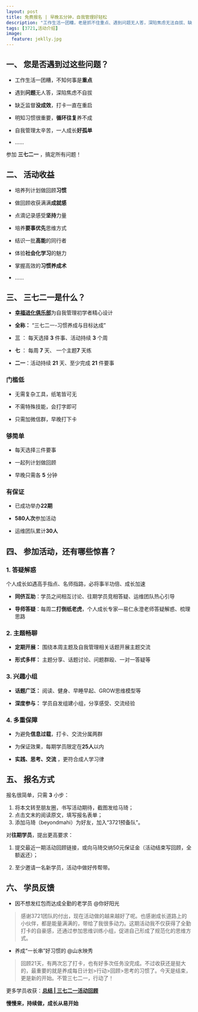 ```yaml
---
layout: post
title: 免费报名 | 早晚五分钟，自我管理好轻松
description: "工作生活一团糟，老是抓不住重点、遇到问题无人答，深陷焦虑无法自拔、缺乏监督没成效，打卡一直在重启、明知习惯很重要，循环往复养不成…… 你需要的，只是参加一期“三七二一”"
tags: [3721,活动介绍]
image:
  feature: jeklly.jpg
---
```




## 一、 您是否遇到过这些问题？

- 工作生活一团糟，不知何事是**重点**

- 遇到**问题**无人答，深陷焦虑不自拔

- 缺乏监督**没成效**，打卡一直在重启

- 明知习惯很重要，**循环往复**养不成

- 自我管理太辛苦，一人成长**好孤单**

- ……

参加  **三七二一** ，搞定所有问题！


## 二、 活动收益

- 培养列计划做回顾**习惯**

- 做回顾收获满满**成就感**

- 点滴记录感受**坚持**力量

- 培养**要事优先**思维方式

- 结识一批**高能**的同行者

- 体验**社会化学习**的魅力

- 掌握高效的**习惯养成术**

- ……

## 三、 三七二一是什么？

-  [**幸福进化俱乐部**](http://upwith.me)为自我管理初学者精心设计

- **全称：** “三七二一-习惯养成与目标达成”

- **三** ： 每天选择 **3** 件事、活动持续 **3** 个周

- **七** ： 每周 **7** 天、 一个主题**7** 天练

- **二一**：活动持续 **21** 天、至少完成 **21** 件要事


### 门槛低

- 无需复杂工具，纸笔皆可无

- 不需特殊技能，会打字即可

- 只需加微信群，早晚打下卡

### 够简单

- 每天选择三件要事

- 一起列计划做回顾

- 早晚只需各 **5** 分钟

### 有保证

- 已成功举办**22期**

- **580人次**参加活动

- 运维团队累计**30人**


## 四、 参加活动，还有哪些惊喜？

### 1. 答疑解惑

个人成长如遇高手指点、名师指路，必将事半功倍、成长加速

- **同侪互助**：学员之间相互讨论、往期学员竞相答疑、运维团队热心引导

- **导师答疑**：每周二**打倒纸老虎**，个人成长专家—易仁永澄老师答疑解惑、梳理思路


### 2. 主题畅聊

- **定期开展：** 围绕本周主题及自我管理相关话题开展主题交流

- **形式多样：** 主题分享、话题讨论、问题群殴、一对一答疑等

### 3. 兴趣小组

- **话题广泛：** 阅读、健身、早睡早起、GROW思维模型等

- **深度参与：** 学员自发组建小组，分享感受、交流经验

### 4. 多重保障

- 为避免**信息过载**，打卡、交流分属两群

- 为保证效果，每期学员限定在**25人**以内

-  **实践、思考、交流** ，更符合成人学习律


## 五、 报名方式

报名很简单，只需 **3** 小步：

1. 将本文转至朋友圈，书写活动期待，截图发给马琦；
2. 点击文末的阅读原文，填写报名表单；
3. 添加马琦（beyondmahi）为好友，加入“3721预备队”。

对**往期学员**，提出更高要求：

1. 提交最近一期活动回顾链接，或向马琦交纳50元保证金（活动结束写回顾，全额返还）；

2. 至少邀请一名新学员，活动中做好传帮带。



## 六、 学员反馈


-  因不想发红包而达成全勤的老学员 @你好阳光

> 感谢3721团队的付出，现在活动做的越来越好了呢。也感谢成长道路上的小伙伴，都是能量满满的，带给了我很多动力。这期活动我不仅获得了全勤打卡的自豪感，还通过参加思维训练小组，促进自己形成了规范化的思维方式。

- 养成“一长串”好习惯的 @山水映秀

> 回顾21天，有两次忘了打卡，也有好多次任务没完成。不过收获还是挺大的，最重要的就是养成每日计划>行动>回顾>思考的习惯了。今天是结束，更是新的开始。不管三七二一，行动了！

更多学员收获：[**总结 | 三七二一活动回顾**](http://bbs.upwith.me/forum-104-1.html) 



**慢慢来，持续做，成长从易开始**

